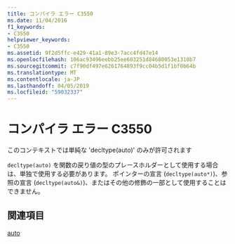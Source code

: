 ```yaml
---
title: コンパイラ エラー C3550
ms.date: 11/04/2016
f1_keywords:
- C3550
helpviewer_keywords:
- C3550
ms.assetid: 9f2d5ffc-e429-41a1-89e3-7acc4fd47e14
ms.openlocfilehash: 106ac93496eebb25ee603251d84680053e1310b7
ms.sourcegitcommit: c7f90df497e6261764893f9cc04b5d1f1bf0b64b
ms.translationtype: MT
ms.contentlocale: ja-JP
ms.lasthandoff: 04/05/2019
ms.locfileid: "59032337"
---
```

# <a name="compiler-error-c3550"></a>コンパイラ エラー C3550

このコンテキストでは単純な 'decltype(auto)' のみが許可されます

`decltype(auto)` を関数の戻り値の型のプレースホルダーとして使用する場合は、単独で使用する必要があります。 ポインターの宣言 (`decltype(auto*)`)、参照の宣言 (`decltype(auto&)`)、またはその他の修飾の一部として使用することはできません。

## <a name="see-also"></a>関連項目

[auto](../../cpp/auto-cpp.md)